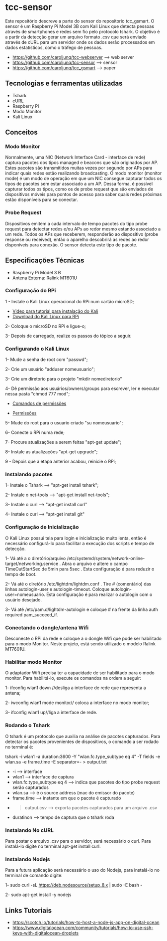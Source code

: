 # tcc-sensor
Este repositório descreve a parte do sensor do repositorio tcc_gsmart.
O sensor é um Raspberry Pi Model 3B com Kali Linux que detecta pessoas através de smartphones e redes sem fio pelo protocolo tshark.
O objetivo é a partir da detecção gerar um arquivo formato .csv que será enviado através de cURL para um servidor onde os dados
serão processados em dados estatísticos, como o tráfego de pessoas.

* https://github.com/caroljunq/tcc-webserver --> web server
* https://github.com/caroljunq/tcc-sensor --> sensor
* https://github.com/caroljunq/tcc_gsmart --> paper

## Tecnologias e ferramentas utilizadas
* Tshark
* cURL
* Raspberry Pi
* Modo Monitor
* Kali Linux

## Conceitos

### Modo Monitor
Normalmente, uma NIC (Network Interface Card - interface de rede) captura pacotes dos tipos managed e beacons que são originados por AP. Estes pacotes são transmitidos muitas vezes por segundo por APs para indicar quais redes estão realizando broadcasting. O modo monitor (monitor mode) é um modo de operação em que um NIC consegue capturar todos os tipos de pacotes sem estar associado a um AP. Dessa forma, é possível capturar todos os tipos, como os de probe request que são enviados de dispositivos móveis para pontos de acesso para saber quais redes próximas estão disponíveis para se conectar.

### Probe Request
Dispositivos emitem a cada intervalo de tempo pacotes do tipo probe request para detectar redes e/ou APs ao redor mesmo estando associado a um rede.  Todos os APs que receberem, responderão ao dispositivo (probe response ou received), então o aparelho descobrirá as redes ao redor disponíveis para conexão. O sensor detecta este tipo de pacote.

## Especificações Técnicas
* Raspberry Pi Model 3 B
* Antena Externa: Ralink MT601U


### Configuração do RPi
1 - Instale o Kali Linux operacional do RPi num cartão microSD;

* [Video para tutorial para instalação do Kali](https://www.youtube.com/watch?v=844JPtMIZTM&t)
* [Download do Kali Linux para RPi](https://www.kali.org/downloads/)

2- Coloque o microSD no RPi e ligue-o;

3- Depois de carregado, realize os passos do tópico a seguir.

### Configurando o Kali Linux
1- Mude a senha de root com "passwd";

2- Crie um usuário "adduser nomeusuario";

3- Crie um diretorio para o projeto "mkdir nomediretorio"

4- Dê permissão aos usuários/owners/groups para escrever, ler e executar nessa
pasta "chmod 777 mod";

* [Comandos de permissões](https://www.wired.com/2010/02/modify_user_permissions/)

* [Permissões](http://www.yolinux.com/TUTORIALS/LinuxTutorialManagingGroups.html)

5- Mude do root para o usuario criado "su nomeusuario";

6- Conecte o RPi numa rede;

7- Procure atualizações a serem feitas "apt-get update";

8- Instale as atualizações "apt-get upgrade";

9 - Depois que a etapa anterior acabou, reinicie o RPi;


### Instalando pacotes
1- Instale o Tshark --> "apt-get install tshark";

2- Instale o net-tools --> "apt-get install net-tools";

3- Instale o curl --> "apt-get install curl"

4- Instale o curl --> "apt-get install git"

### Configuração de Inicialização
O Kali Linux possui tela para login e inicialização muito lenta, então é necessário configurá-lo para facilitar a execução dos scripts e tempo de detecção.

1- Vá até a o diretório/arquivo /etc/systemd/system/network-online-target/networking.service . Abra o arquivo e altere o campo TimeOutStartSec de 5min para 5sec . Esta configuração é para reduzir o tempo de boot.

2- Vá até o diretório /etc/lightdm/lightdm.conf . Tire # (comentário) das linhas autologin-user e autologin-timeout.
Coloque autologin-user=nomeusuario. Esta configuração é para realizar o autologin com o usuário desejado.

3- Vá até /etc/pam.d/lightdm-autologin e coloque # na frente da linha auth required pam_succeed_if.

### Conectando o dongle/antena Wifi
Desconecte o RPi da rede e coloque a o dongle Wifi que pode ser habilitado para o modo Monitor. Neste projeto, está sendo utilizado o modelo Ralink MT7601U.

### Habilitar modo Monitor
O adaptador Wifi precisa ter a capacidade de ser habilitado para o modo monitor. Para habilitá-lo, execute os comandos na ordem a seguir:

1- ifconfig wlan1 down //desliga a interface de rede que representa a antena;

2- iwconfig wlan1 mode monitor// coloca a interface no modo monitor;

3- ifconfig wlan1 up//liga a interface de rede.

### Rodando o Tshark
O tshark é um protocolo que auxilia na análise de pacotes capturados. Para detectar os pacotes provenientes de
dispositivos, o comando a ser rodado no terminal é:

tshark -i wlan1 -a duration:3600 -Y "wlan.fc.type_subtype eq 4" -T fields -e wlan.sa -e frame.time -E separator=- > output.txt

* -i --> interface
* wlan1 --> interface de captura
* wlan.fc.type_subtype eq 4 --> indica que pacotes do tipo probe request serão capturados
* wlan.sa --> é o source address (mac do emissor do pacote)
* frame.time --> instante em que o pacote é capturado
*  >output.csv --> exporta pacotes capturados para um arquivo .csv
* duratinon --> tempo de captura que o tshark roda

### Instalando No cURL
Para postar o arquivo .csv para o servidor, será necessário o curl. Para instalá-lo digite no terminal apt-get install curl.

### Instalando Nodejs
Para a futura aplicação será necessário o uso do Nodejs, para instalá-lo no terminal de comando digite:

1- sudo curl -sL https://deb.nodesource/setup_8.x | sudo -E bash -

2- sudo apt-get install -y nodejs

## Links Tutoriais
- https://scotch.io/tutorials/how-to-host-a-node-js-app-on-digital-ocean
- https://www.digitalocean.com/community/tutorials/how-to-use-ssh-keys-with-digitalocean-droplets
